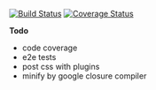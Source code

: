 [![Build Status](https://travis-ci.org/AndreyUtka/angular-typescript-starter-kit.svg?branch=master)](https://travis-ci.org/AndreyUtka/angular-typescript-starter-kit)
[![Coverage Status](https://img.shields.io/coveralls/AndreyUtka/angular-typescript-starter-kit.svg)](https://coveralls.io/r/AndreyUtka/angular-typescript-starter-kit?branch=master)



**Todo**

 - code coverage
 - e2e tests
 - post css with plugins
 - minify by google closure compiler 
